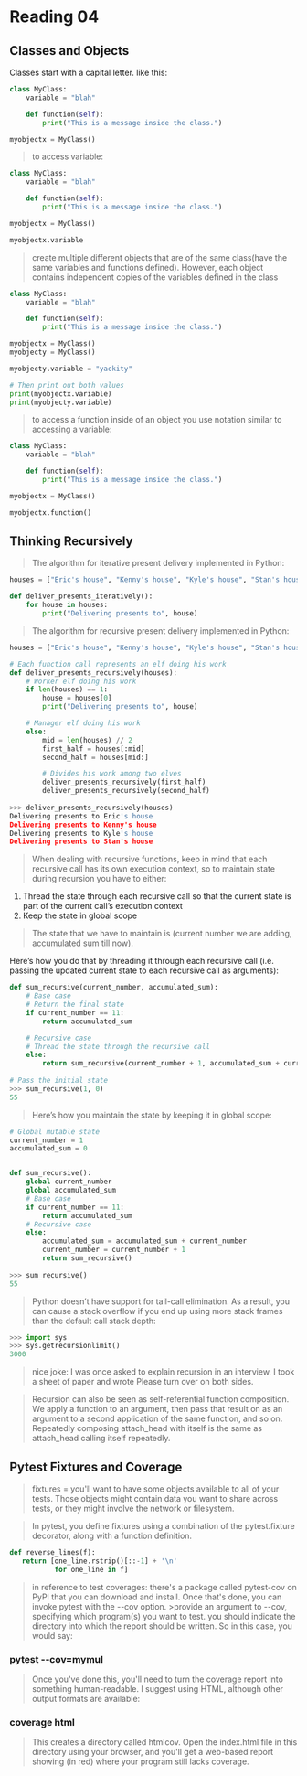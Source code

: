 # Reading 04

## Classes and Objects

Classes start with a capital letter. like this:

```python
class MyClass:
    variable = "blah"

    def function(self):
        print("This is a message inside the class.")

myobjectx = MyClass()
```

> to access variable:

```python
class MyClass:
    variable = "blah"

    def function(self):
        print("This is a message inside the class.")

myobjectx = MyClass()

myobjectx.variable
```

> create multiple different objects that are of the same class(have the same variables and functions defined). However, each object contains independent copies of the variables defined in the class

```python
class MyClass:
    variable = "blah"

    def function(self):
        print("This is a message inside the class.")

myobjectx = MyClass()
myobjecty = MyClass()

myobjecty.variable = "yackity"

# Then print out both values
print(myobjectx.variable)
print(myobjecty.variable)
```

> to access a function inside of an object you use notation similar to accessing a variable:

```python
class MyClass:
    variable = "blah"

    def function(self):
        print("This is a message inside the class.")

myobjectx = MyClass()

myobjectx.function()
```

## Thinking Recursively

> The algorithm for iterative present delivery implemented in Python:

```python
houses = ["Eric's house", "Kenny's house", "Kyle's house", "Stan's house"]

def deliver_presents_iteratively():
    for house in houses:
        print("Delivering presents to", house)
```

> The algorithm for recursive present delivery implemented in Python:

```python
houses = ["Eric's house", "Kenny's house", "Kyle's house", "Stan's house"]

# Each function call represents an elf doing his work 
def deliver_presents_recursively(houses):
    # Worker elf doing his work
    if len(houses) == 1:
        house = houses[0]
        print("Delivering presents to", house)

    # Manager elf doing his work
    else:
        mid = len(houses) // 2
        first_half = houses[:mid]
        second_half = houses[mid:]

        # Divides his work among two elves
        deliver_presents_recursively(first_half)
        deliver_presents_recursively(second_half)
 
>>> deliver_presents_recursively(houses)
Delivering presents to Eric's house
Delivering presents to Kenny's house
Delivering presents to Kyle's house
Delivering presents to Stan's house
```

> When dealing with recursive functions, keep in mind that each recursive call has its own execution context, so to maintain state during recursion you have to either:

1. Thread the state through each recursive call so that the current state is part of the current call’s execution context
2. Keep the state in global scope

> The state that we have to maintain is (current number we are adding, accumulated sum till now).

Here’s how you do that by threading it through each recursive call (i.e. passing the updated current state to each recursive call as arguments):

```python
def sum_recursive(current_number, accumulated_sum):
    # Base case
    # Return the final state
    if current_number == 11:
        return accumulated_sum

    # Recursive case
    # Thread the state through the recursive call
    else:
        return sum_recursive(current_number + 1, accumulated_sum + current_number)
 
# Pass the initial state
>>> sum_recursive(1, 0)
55

```

> Here’s how you maintain the state by keeping it in global scope:

```python
# Global mutable state
current_number = 1
accumulated_sum = 0


def sum_recursive():
    global current_number
    global accumulated_sum
    # Base case
    if current_number == 11:
        return accumulated_sum
    # Recursive case
    else:
        accumulated_sum = accumulated_sum + current_number
        current_number = current_number + 1
        return sum_recursive()
 
>>> sum_recursive()
55
```

> Python doesn’t have support for tail-call elimination. As a result, you can cause a stack overflow if you end up using more stack frames than the default call stack depth:

```python
>>> import sys
>>> sys.getrecursionlimit()
3000
```

> nice joke: I was once asked to explain recursion in an interview. I took a sheet of paper and wrote Please turn over on both sides.

> Recursion can also be seen as self-referential function composition. We apply a function to an argument, then pass that result on as an argument to a second application of the same function, and so on. Repeatedly composing attach_head with itself is the same as attach_head calling itself repeatedly.

## Pytest Fixtures and Coverage

> fixtures = you'll want to have some objects available to all of your tests. Those objects might contain data you want to share across tests, or they might involve the network or filesystem.

> In pytest, you define fixtures using a combination of the pytest.fixture decorator, along with a function definition.

```python
def reverse_lines(f):
   return [one_line.rstrip()[::-1] + '\n'
           for one_line in f]
```

> in reference to test coverages:
> there's a package called pytest-cov on PyPI that you can download and install. Once that's done, you can invoke pytest with the --cov option. >provide an argument to --cov, specifying which program(s) you want to test. 
> you should indicate the directory into which the report should be written. So in this case, you would say:


### pytest --cov=mymul

> Once you've done this, you'll need to turn the coverage report into something human-readable. I suggest using HTML, although other output formats are available:

### coverage html

> This creates a directory called htmlcov. 
> Open the index.html file in this directory using your browser, and you'll get a web-based report showing (in red) where your program still lacks coverage.

